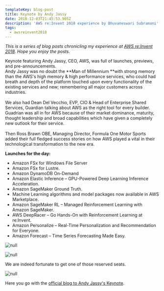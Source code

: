 ```yaml
---
templateKey: blog-post
title: Keynote by Andy Jassy
date: 2018-12-03T21:45:53.905Z
description: 'AWS re:Invent 2018 experience by Bhuvaneswari Subramani'
tags:
  - awsreinvent2018
---
```

_This is a series of blog posts chronicling my experience at _[_AWS re:Invent 2018_](<This is a series of blog posts chronicling my experience at AWS re:Invent 2018. Hope you enjoy the posts.>)_. Hope you enjoy the posts._

Keynote featuring Andy Jassy, CEO, AWS, was full of launches, previews, and pre-announcements. \
Andy Jassy was no doubt the **Man of Millennium **with strong memory than the AWS's high memory & high performance services, who could had breath and depth of the platform touched upon every functionality of the existing services and new; remembering all major customers across industries.\
\
We also had Dean Del Vecchio, EVP, CIO & Head of Enterprise Shared Services, Guardian talking about AWS as the right tool for every builder. Guadrian was all in for AWS because of their market dominance, maturity, thought leadership and broad capabilities which have given a completely new outlook for their service. \
\
Then Ross Brawn OBE, Managing Director, Formula One Motor Sports added their full fledged success stories on how AWS played a vital in their technological transformation to the new era.

**Launches for the day:**

* Amazon FSx for Windows File Server 
* Amazon FSx for Lustre.
* Amazon DynamoDB On-Demand
* Amazon Elastic Inference – GPU-Powered Deep Learning Inference Acceleration.
* Amazon SageMaker Ground Truth.
* Machine Learning algorithms and model packages now available in AWS Marketplace.
* Amazon SageMaker RL – Managed Reinforcement Learning with Amazon SageMaker.
* AWS DeepRacer – Go Hands-On with Reinforcement Learning at re:Invent.
* Amazon Personalize – Real-Time Personalization and Recommendation for Everyone.
* Amazon Forecast – Time Series Forecasting Made Easy.

![null](/img/andykeynote_1.png)

![null](/img/andykeynote_2.png)

We are indeed fortunate to get one of those reserved seats.

![null](/img/andykeynote_3.png)

Here you go with the [official blog to Andy Jassy's Keynote](https://aws.amazon.com/blogs/aws/aws-previews-and-pre-announcements-at-reinvent-2018-andy-jassy-keynote/).

